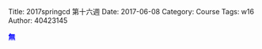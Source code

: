Title: 2017springcd 第十六週
Date: 2017-06-08
Category: Course
Tags: w16
Author: 40423145

<b><font color="blue">無</font></b>

<!-- PELICAN_END_SUMMARY -->

